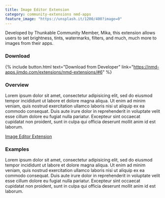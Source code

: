 ```yaml
---
title: Image Editor Extension
category: community-extensions nmd-apps
feature_image: "https://unsplash.it/1200/400?image=0"
---
```


Developed by Thunkable Community Member, Mika, this extension allows users to set brightness, tints, watermarks, filters, and much, much more to images from their apps.


<!-- more -->

### Download

{% include button.html text="Download from Developer" link="https://nmd-apps.jimdo.com/extensions/nmd-extensions/#6" %}

### Overview

Lorem ipsum dolor sit amet, consectetur adipisicing elit, sed do eiusmod
tempor incididunt ut labore et dolore magna aliqua. Ut enim ad minim veniam,
quis nostrud exercitation ullamco laboris nisi ut aliquip ex ea commodo
consequat. Duis aute irure dolor in reprehenderit in voluptate velit esse
cillum dolore eu fugiat nulla pariatur. Excepteur sint occaecat cupidatat non
proident, sunt in culpa qui officia deserunt mollit anim id est laborum.

[Image Editor Extension](https://nmd-apps.jimdo.com/extensions/nmd-extensions/#6)

### Examples

Lorem ipsum dolor sit amet, consectetur adipisicing elit, sed do eiusmod
tempor incididunt ut labore et dolore magna aliqua. Ut enim ad minim veniam,
quis nostrud exercitation ullamco laboris nisi ut aliquip ex ea commodo
consequat. Duis aute irure dolor in reprehenderit in voluptate velit esse
cillum dolore eu fugiat nulla pariatur. Excepteur sint occaecat cupidatat non
proident, sunt in culpa qui officia deserunt mollit anim id est laborum.

